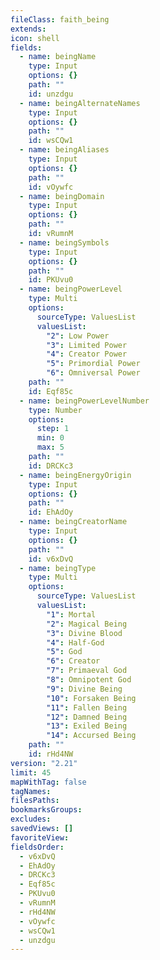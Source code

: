 ```yaml
---
fileClass: faith_being
extends: 
icon: shell
fields:
  - name: beingName
    type: Input
    options: {}
    path: ""
    id: unzdgu
  - name: beingAlternateNames
    type: Input
    options: {}
    path: ""
    id: wsCQw1
  - name: beingAliases
    type: Input
    options: {}
    path: ""
    id: vOywfc
  - name: beingDomain
    type: Input
    options: {}
    path: ""
    id: vRumnM
  - name: beingSymbols
    type: Input
    options: {}
    path: ""
    id: PKUvu0
  - name: beingPowerLevel
    type: Multi
    options:
      sourceType: ValuesList
      valuesList:
        "2": Low Power
        "3": Limited Power
        "4": Creator Power
        "5": Primordial Power
        "6": Omniversal Power
    path: ""
    id: Eqf85c
  - name: beingPowerLevelNumber
    type: Number
    options:
      step: 1
      min: 0
      max: 5
    path: ""
    id: DRCKc3
  - name: beingEnergyOrigin
    type: Input
    options: {}
    path: ""
    id: EhAdOy
  - name: beingCreatorName
    type: Input
    options: {}
    path: ""
    id: v6xDvQ
  - name: beingType
    type: Multi
    options:
      sourceType: ValuesList
      valuesList:
        "1": Mortal
        "2": Magical Being
        "3": Divine Blood
        "4": Half-God
        "5": God
        "6": Creator
        "7": Primaeval God
        "8": Omnipotent God
        "9": Divine Being
        "10": Forsaken Being
        "11": Fallen Being
        "12": Damned Being
        "13": Exiled Being
        "14": Accursed Being
    path: ""
    id: rHd4NW
version: "2.21"
limit: 45
mapWithTag: false
tagNames: 
filesPaths: 
bookmarksGroups: 
excludes: 
savedViews: []
favoriteView: 
fieldsOrder:
  - v6xDvQ
  - EhAdOy
  - DRCKc3
  - Eqf85c
  - PKUvu0
  - vRumnM
  - rHd4NW
  - vOywfc
  - wsCQw1
  - unzdgu
---
```

